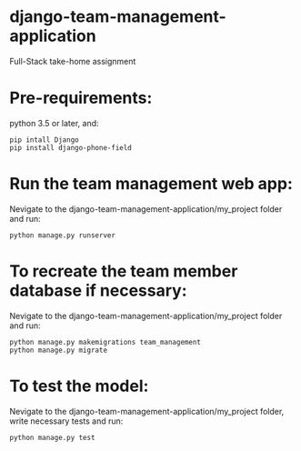 # django-team-management-application
Full-Stack take-home assignment


# Pre-requirements:
python 3.5 or later, and:
```
pip intall Django
pip install django-phone-field
```
# Run the team management web app:
Nevigate to the django-team-management-application/my_project folder and run:
```
python manage.py runserver
```

# To recreate the team member database if necessary:
Nevigate to the django-team-management-application/my_project folder and run:
```
python manage.py makemigrations team_management
python manage.py migrate
```

# To test the model:
Nevigate to the django-team-management-application/my_project folder, write necessary tests and run:
```
python manage.py test
```